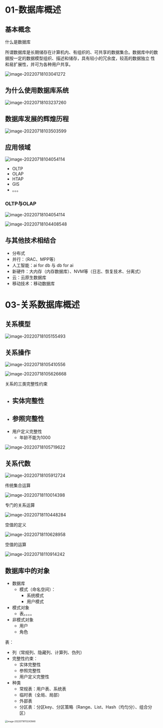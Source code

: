 # 01-数据库概述

## 基本概念

什么是数据库

所谓数据库是长期储存在计算机内、有组织的、可共享的数据集合。数据库中的数据按一定的数据模型组织、描述和储存，具有较小的冗余度，较高的数据独立
性和易扩展性，并可为各种用户共享。

![image-20220718103041272](https://pic-1257412153.cos.ap-nanjing.myqcloud.com/2022/07/18/image-20220718103041272-507af6.png)



## 为什么使用数据库系统

![image-20220718103237260](https://pic-1257412153.cos.ap-nanjing.myqcloud.com/2022/07/18/image-20220718103237260-b6eab9.png)



## 数据库发展的辉煌历程

![image-20220718103503599](https://pic-1257412153.cos.ap-nanjing.myqcloud.com/2022/07/18/image-20220718103503599-79ce0e.png)



## 应用领域

![image-20220718104054114](https://pic-1257412153.cos.ap-nanjing.myqcloud.com/2022/07/18/image-20220718104054114-ae9d17.png)

- OLTP
- OLAP
- HTAP
- GIS
- 。。。

### OLTP与OLAP

![image-20220718104054114](https://pic-1257412153.cos.ap-nanjing.myqcloud.com/2022/07/18/image-20220718104054114-d83dba.png)

![image-20220718104408548](https://pic-1257412153.cos.ap-nanjing.myqcloud.com/2022/07/18/image-20220718104408548-b16be7.png)



## 与其他技术相结合



- 分布式
- 并行：（RAC、MPP等）
- 人工智能：ai for db 与 db for ai
- 新硬件：大内存（内存数据库）、NVM等（日志、恢复技术、分离式）
- 云：云原生数据库
- 移动技术：移动数据库





# 03-关系数据库概述

## 关系模型

![image-20220718105155493](https://pic-1257412153.cos.ap-nanjing.myqcloud.com/2022/07/18/image-20220718105155493-d4d1e6.png)



## 关系操作

![image-20220718105410556](https://pic-1257412153.cos.ap-nanjing.myqcloud.com/2022/07/18/image-20220718105410556-8e8d87.png)



![image-20220718105626668](https://pic-1257412153.cos.ap-nanjing.myqcloud.com/2022/07/18/image-20220718105626668-5d14c8.png)

关系的三类完整性约束

- 实体完整性
  - 
- 参照完整性
  - 
- 用户定义完整性
  - 年龄不能为1000

![image-20220718105719622](https://pic-1257412153.cos.ap-nanjing.myqcloud.com/2022/07/18/image-20220718105719622-13d6e1.png)



## 关系代数



![image-20220718105912724](https://pic-1257412153.cos.ap-nanjing.myqcloud.com/2022/07/18/image-20220718105912724-da1b9f.png)

传统集合运算

![image-20220718110014398](https://pic-1257412153.cos.ap-nanjing.myqcloud.com/2022/07/18/image-20220718110014398-6caa69.png)



专门的关系运算

![image-20220718110448284](https://pic-1257412153.cos.ap-nanjing.myqcloud.com/2022/07/18/image-20220718110448284-81fa5a.png)

空值的定义

![image-20220718110628958](https://pic-1257412153.cos.ap-nanjing.myqcloud.com/2022/07/18/image-20220718110628958-feac31.png)

空值的运算

![image-20220718110914242](https://pic-1257412153.cos.ap-nanjing.myqcloud.com/2022/07/18/image-20220718110914242-98d98f.png)



## 数据库中的对象

- 数据库
  - 模式（命名空间）：
    - 系统模式
    - 用户模式
- 模式对象
  - 表。。。。
- 非模式对象
  - 用户
  - 角色

表：

- 列（常规列、隐藏列、计算列、伪列）
- 完整性约束：
  - 实体完整性
  - 参照完整性
  - 用户定义完整性
- 种类
  - 常规表：用户表、系统表
  - 临时表（全局、局部）
  - 外部表
  - 分区表：分区key、分区策略（Range、List、Hash（均匀分）、组合分区）



<img src="https://pic-1257412153.cos.ap-nanjing.myqcloud.com/2022/07/18/image-20220718113243948-ce9ce0.png" alt="image-20220718113243948" style="zoom:50%;" />

